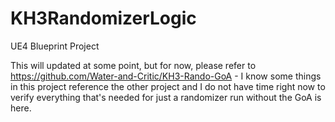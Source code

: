 # KH3RandomizerLogic
UE4 Blueprint Project

This will updated at some point, but for now, please refer to https://github.com/Water-and-Critic/KH3-Rando-GoA - I know some things in this project reference the other project and I do not have time right now to verify everything that's needed for just a randomizer run without the GoA is here.
